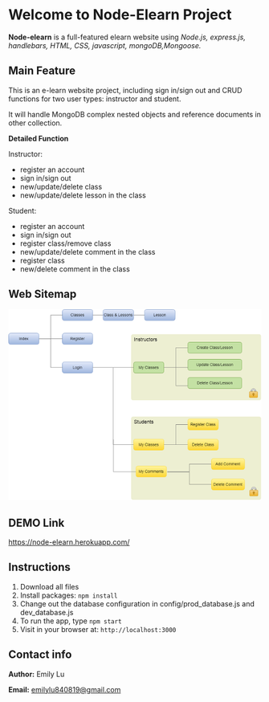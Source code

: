 # Welcome to Node-Elearn Project #



**Node-elearn** is a full-featured elearn website using *Node.js, express.js, handlebars, HTML, CSS, javascript,
	mongoDB,Mongoose.*


## Main Feature ##


This is an e-learn website project, including sign in/sign out and CRUD functions for two user types: instructor and student.

It will handle MongoDB complex nested objects and reference documents in other collection.

**Detailed Function**

Instructor:

-  register an account
-  sign in/sign out
-  new/update/delete class
-  new/update/delete lesson in the class

Student:

-  register an account
-  sign in/sign out
-  register class/remove class
-  new/update/delete comment in the class
-  register class
-  new/delete comment in the class

## Web Sitemap ##

![image](https://github.com/jints0819/node-elearn/blob/master/Sitemap.png)

## DEMO Link ##
https://node-elearn.herokuapp.com/


## Instructions ##
1. Download all files
2. Install packages: `npm install`
3. Change out the database configuration in config/prod_database.js and dev_database.js
4. To run the app, type `npm start`
6. Visit in your browser at: `http://localhost:3000`


## Contact info ##
**Author:** Emily Lu

**Email:** emilylu840819@gmail.com


